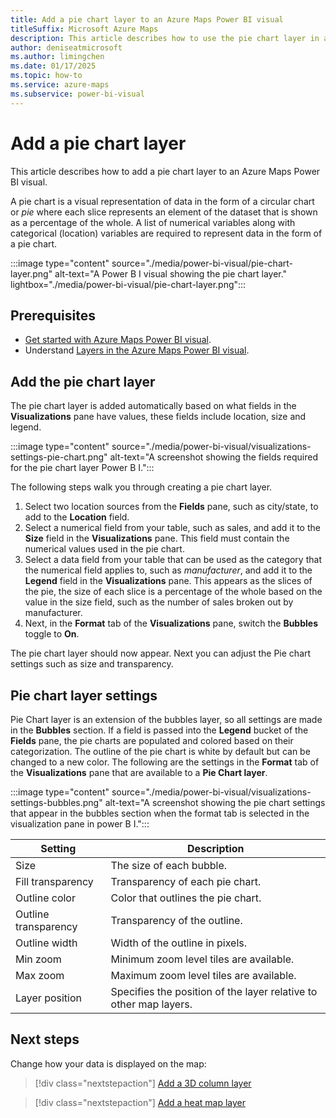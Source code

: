 ```yaml
---
title: Add a pie chart layer to an Azure Maps Power BI visual
titleSuffix: Microsoft Azure Maps
description: This article describes how to use the pie chart layer in an Azure Maps Power BI visual.
author: deniseatmicrosoft
ms.author: limingchen
ms.date: 01/17/2025
ms.topic: how-to
ms.service: azure-maps
ms.subservice: power-bi-visual
---
```


# Add a pie chart layer

This article describes how to add a pie chart layer to an Azure Maps Power BI visual.

A pie chart is a visual representation of data in the form of a circular chart or *pie* where each slice represents an element of the dataset that is shown as a percentage of the whole. A list of numerical variables along with categorical (location) variables are required to represent data in the form of a pie chart.

:::image type="content" source="./media/power-bi-visual/pie-chart-layer.png" alt-text="A Power B I visual showing the pie chart layer." lightbox="./media/power-bi-visual/pie-chart-layer.png":::

## Prerequisites

- [Get started with Azure Maps Power BI visual].
- Understand [Layers in the Azure Maps Power BI visual].

## Add the pie chart layer

The pie chart layer is added automatically based on what fields in the **Visualizations** pane have values, these fields include location, size and legend.

:::image type="content" source="./media/power-bi-visual/visualizations-settings-pie-chart.png" alt-text="A screenshot showing the fields required for the pie chart layer Power B I.":::

The following steps walk you through creating a pie chart layer.

1. Select two location sources from the **Fields** pane, such as city/state, to add to the **Location** field.
1. Select a numerical field from your table, such as sales, and add it to the **Size** field in the **Visualizations** pane. This field must contain the numerical values used in the pie chart.
1. Select a data field from your table that can be used as the category that the numerical field applies to, such as *manufacturer*, and add it to the **Legend** field in the **Visualizations** pane. This appears as the slices of the pie, the size of each slice is a percentage of the whole based on the value in the size field, such as the number of sales broken out by manufacturer.
1. Next, in the **Format** tab of the **Visualizations** pane, switch the **Bubbles** toggle to **On**.

The pie chart layer should now appear. Next you can adjust the Pie chart settings such as size and transparency.

## Pie chart layer settings

Pie Chart layer is an extension of the bubbles layer, so all settings are made in the **Bubbles** section. If a field is passed into the **Legend** bucket of the **Fields** pane, the pie charts are populated and colored based on their categorization. The outline of the pie chart is white by default but can be changed to a new color. The following are the settings in the **Format** tab of the **Visualizations** pane that are available to a **Pie Chart layer**.

:::image type="content" source="./media/power-bi-visual/visualizations-settings-bubbles.png" alt-text="A screenshot showing the pie chart settings that appear in the bubbles section when the format tab is selected in the visualization pane in power B I.":::

| Setting               | Description                                                       |
|-----------------------|-------------------------------------------------------------------|
| Size                  | The size of each bubble.                                          |
| Fill transparency     | Transparency of each pie chart.                                   |
| Outline color         | Color that outlines the pie chart.                                |
| Outline transparency  | Transparency of the outline.                                      |
| Outline width         | Width of the outline in pixels.                                   |
| Min zoom              | Minimum zoom level tiles are available.                           |
| Max zoom              | Maximum zoom level tiles are available.                           |
| Layer position        | Specifies the position of the layer relative to other map layers. |

## Next steps

Change how your data is displayed on the map:

> [!div class="nextstepaction"]
> [Add a 3D column layer]

> [!div class="nextstepaction"]
> [Add a heat map layer]

[Power BI Sales and Marketing Sample]: /power-bi/create-reports/sample-datasets#download-original-sample-power-bi-files
[Get started with Azure Maps Power BI visual]: power-bi-visual-get-started.md
[Layers in the Azure Maps Power BI visual]: power-bi-visual-understanding-layers.md
[Add a 3D column layer]: power-bi-visual-add-3d-column-layer.md
[Add a heat map layer]: power-bi-visual-add-heat-map-layer.md

